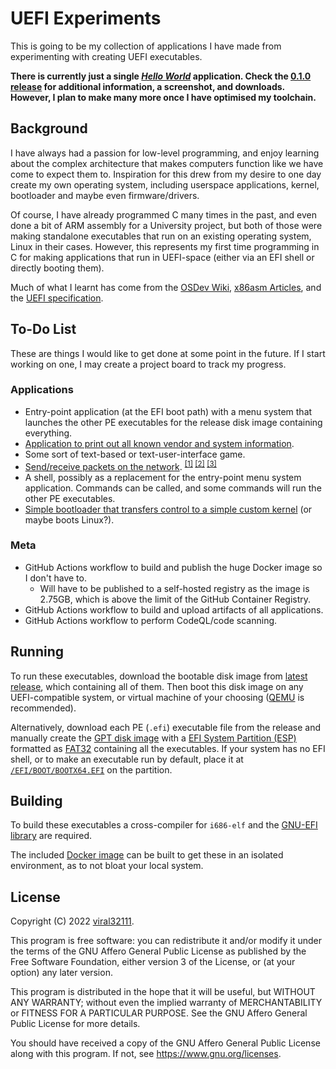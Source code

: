 # UEFI Experiments

This is going to be my collection of applications I have made from experimenting with creating UEFI executables.

**There is currently just a single *[Hello World](hello-world/)* application. Check the [0.1.0 release](https://github.com/viral32111/uefi-experiments/releases/tag/0.1.0) for additional information, a screenshot, and downloads. However, I plan to make many more once I have optimised my toolchain.**

## Background

I have always had a passion for low-level programming, and enjoy learning about the complex architecture that makes computers function like we have come to expect them to. Inspiration for this drew from my desire to one day create my own operating system, including userspace applications, kernel, bootloader and maybe even firmware/drivers.

Of course, I have already programmed C many times in the past, and even done a bit of ARM assembly for a University project, but both of those were making standalone executables that run on an existing operating system, Linux in their cases. However, this represents my first time programming in C for making applications that run in UEFI-space (either via an EFI shell or directly booting them).

Much of what I learnt has come from the [OSDev Wiki](https://wiki.osdev.org/UEFI), [x86asm Articles](http://x86asm.net/articles/uefi-programming-first-steps/), and the [UEFI specification](https://uefi.org/sites/default/files/resources/UEFI_Spec_2_9_2021_03_18.pdf).

## To-Do List

These are things I would like to get done at some point in the future. If I start working on one, I may create a project board to track my progress.

### Applications

* Entry-point application (at the EFI boot path) with a menu system that launches the other PE executables for the release disk image containing everything.
* [Application to print out all known vendor and system information](https://uefi.org/sites/default/files/resources/UEFI_Spec_2_9_2021_03_18.pdf#G8.1001756).
* Some sort of text-based or text-user-interface game.
* [Send/receive packets on the network](https://uefi.org/sites/default/files/resources/UEFI_Spec_2_9_2021_03_18.pdf#G33.1050570). <sup>[[1]](https://stackoverflow.com/questions/67045742) [[2]](https://github.com/vinxue/TcpTransport) [[3]](https://stackoverflow.com/questions/65923436)</sup>
* A shell, possibly as a replacement for the entry-point menu system application. Commands can be called, and some commands will run the other PE executables.
* [Simple bootloader that transfers control to a simple custom kernel](https://wiki.osdev.org/Rolling_Your_Own_Bootloader) (or maybe boots Linux?).

### Meta

* GitHub Actions workflow to build and publish the huge Docker image so I don't have to.
  * Will have to be published to a self-hosted registry as the image is 2.75GB, which is above the limit of the GitHub Container Registry.
* GitHub Actions workflow to build and upload artifacts of all applications.
* GitHub Actions workflow to perform CodeQL/code scanning.

## Running

To run these executables, download the bootable disk image from [latest release](https://github.com/viral32111/uefi-experiments/releases/latest), which containing all of them. Then boot this disk image on any UEFI-compatible system, or virtual machine of your choosing ([QEMU](https://www.qemu.org/) is recommended).

Alternatively, download each PE (`.efi`) executable file from the release and manually create the [GPT disk image](https://wiki.osdev.org/GPT) with a [EFI System Partition (ESP)](https://wiki.osdev.org/EFI_System_Partition) formatted as [FAT32](https://wiki.osdev.org/FAT32) containing all the executables. If your system has no EFI shell, or to make an executable run by default, place it at [`/EFI/BOOT/BOOTX64.EFI`](https://wiki.osdev.org/UEFI#Bootable_UEFI_applications) on the partition.

## Building

To build these executables a cross-compiler for `i686-elf` and the [GNU-EFI library](https://sourceforge.net/projects/gnu-efi/files/) are required.

The included [Docker image](dockerfile) can be built to get these in an isolated environment, as to not bloat your local system.

## License

Copyright (C) 2022 [viral32111](https://viral32111.com).

This program is free software: you can redistribute it and/or modify
it under the terms of the GNU Affero General Public License as
published by the Free Software Foundation, either version 3 of the
License, or (at your option) any later version.

This program is distributed in the hope that it will be useful,
but WITHOUT ANY WARRANTY; without even the implied warranty of
MERCHANTABILITY or FITNESS FOR A PARTICULAR PURPOSE. See the
GNU Affero General Public License for more details.

You should have received a copy of the GNU Affero General Public License
along with this program. If not, see https://www.gnu.org/licenses.
